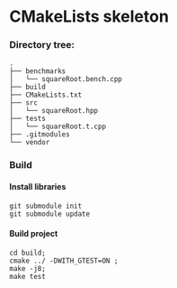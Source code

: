 # CMakeLists skeleton

### Directory tree:

```
.
├── benchmarks
│   └── squareRoot.bench.cpp
├── build
├── CMakeLists.txt
├── src
│   └── squareRoot.hpp
├── tests
│   └── squareRoot.t.cpp
├── .gitmodules
└── vendor
```

### Build

#### Install libraries

```
git submodule init
git submodule update
```

#### Build project

```
cd build;
cmake ../ -DWITH_GTEST=ON ;
make -j8;
make test
```
